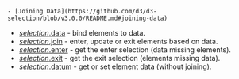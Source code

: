     - [Joining Data](https://github.com/d3/d3-selection/blob/v3.0.0/README.md#joining-data)

- [_selection_.data](https://github.com/d3/d3-selection/blob/v3.0.0/README.md#selection_data) - bind elements to data.
- [_selection_.join](https://github.com/d3/d3-selection/blob/v3.0.0/README.md#selection_join) - enter, update or exit elements based on data.
- [_selection_.enter](https://github.com/d3/d3-selection/blob/v3.0.0/README.md#selection_enter) - get the enter selection (data missing elements).
- [_selection_.exit](https://github.com/d3/d3-selection/blob/v3.0.0/README.md#selection_exit) - get the exit selection (elements missing data).
- [_selection_.datum](https://github.com/d3/d3-selection/blob/v3.0.0/README.md#selection_datum) - get or set element data (without joining).

